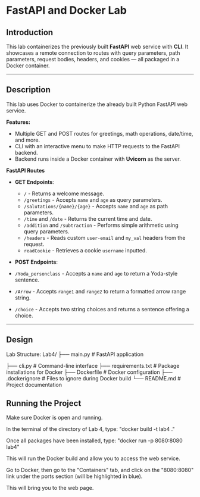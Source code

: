 # FastAPI and Docker Lab

## Introduction

This lab containerizes the previously built **FastAPI** web service with **CLI**. It showcases a remote connection to routes with query parameters, path parameters, request bodies, headers, and cookies — all packaged in a Docker container.

---

## Description

This lab uses Docker to containerize the already built Python FastAPI web service.

**Features:**

- Multiple GET and POST routes for greetings, math operations, date/time, and more.
- CLI with an interactive menu to make HTTP requests to the FastAPI backend.
- Backend runs inside a Docker container with **Uvicorn** as the server.

**FastAPI Routes**
- **GET Endpoints**:
  - `/` - Returns a welcome message.
  - `/greetings` - Accepts `name` and `age` as query parameters.
  - `/salutations/{name}/{age}` - Accepts `name` and `age` as path parameters.
  - `/time` and `/date` - Returns the current time and date.
  - `/addition` and `/subtraction` - Performs simple arithmetic using query parameters.
  - `/headers` - Reads custom `user-email` and `my_val` headers from the request.
  - `readCookie` - Retrieves a cookie `username` inputted.

 - **POST Endpoints**:
  - `/Yoda_personclass` - Accepts a `name` and `age` to return a Yoda-style sentence.
  - `/Arrow` - Accepts `range1` and `range2` to return a formatted arrow range string.
  - `/choice` - Accepts two string choices and returns a sentence offering a choice.

---

## Design
Lab Structure:
Lab4/
├── main.py             # FastAPI application

├── cli.py              # Command-line interface 
├── requirements.txt    # Package installations for Docker
├── Dockerfile          # Docker configuration
├── .dockerignore       # Files to ignore during Docker build
└── README.md           # Project documentation

## Running the Project

Make sure Docker is open and running.

In the terminal of the directory of Lab 4, type: "docker build -t lab4 ."

Once all packages have been installed, type: "docker run -p 8080:8080 lab4"

This will run the Docker build and allow you to access the web service.

Go to Docker, then go to the "Containers" tab, and click on the "8080:8080" link under the ports section (will be highlighted in blue).

This will bring you to the web page.


